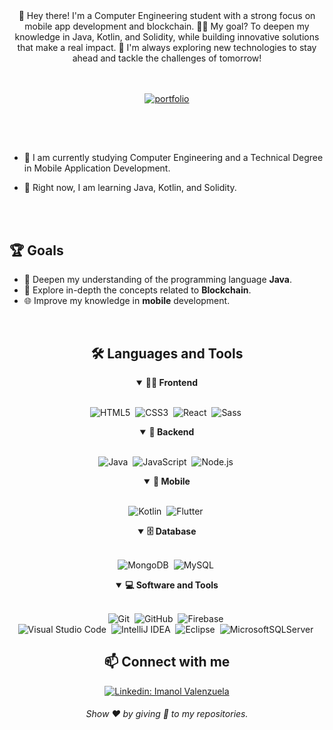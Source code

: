 <div align="center">
👋 Hey there! I'm a Computer Engineering student with a strong focus on mobile app development and blockchain. 📱🔗 My goal? To deepen my knowledge in Java, Kotlin, and Solidity, while building innovative solutions that make a real impact. 🚀 I'm always exploring new technologies to stay ahead and tackle the challenges of tomorrow!

<br>
<br>
<br>

[![portfolio](https://img.shields.io/badge/my_portfolio-000?style=for-the-badge&logo=ko-fi&logoColor=white&link=https://imanolvalenzuela.netlify.app/)](https://imanolvalenzuela.netlify.app/)
  
</div>

##

<br>

<br>

- 🔭 I am currently studying Computer Engineering and a Technical Degree in Mobile Application Development.

- 🌱 Right now, I am learning Java, Kotlin, and Solidity.

<br>
<br>

## 🏆 Goals

- 📖 Deepen my understanding of the programming language **Java**.
- 🔗 Explore in-depth the concepts related to **Blockchain**.
- 🌐 Improve my knowledge in **mobile** development.

<br>

<div align="center">

<h2 align="center">🛠️ Languages and Tools</h2>

<details open>
<summary><b>🏄‍♂️ Frontend</b></summary>
<br>
  
![HTML5](https://img.shields.io/badge/-HTML5-E34F26?style=for-the-badge&logo=html5&logoColor=white)&nbsp;
![CSS3](https://img.shields.io/badge/-CSS3-1572B6?style=for-the-badge&logo=css3)&nbsp;
![React](https://img.shields.io/badge/-React-%23404d59?style=for-the-badge&logo=react)&nbsp;
![Sass](https://img.shields.io/badge/-Sass-CC6699?style=for-the-badge&logo=sass&logoColor=white)&nbsp;
</details>

<details open>
<summary><b>🧰 Backend</b></summary>
<br>

![Java](https://img.shields.io/badge/java-%23ED8B00.svg?style=for-the-badge&logo=java&logoColor=white)&nbsp;
![JavaScript](https://img.shields.io/badge/Javascript-F7DF1E.svg?style=for-the-badge&logo=javascript&logoColor=black)&nbsp;
![Node.js](https://img.shields.io/badge/node.js-339933.svg?style=for-the-badge&logo=nodedotjs&logoColor=white)&nbsp;
</details>

<details open>
<summary><b>📱 Mobile</b></summary>
<br>

![Kotlin](https://img.shields.io/badge/kotlin-%237F52FF.svg?style=for-the-badge&logo=kotlin&logoColor=white)&nbsp;
![Flutter](https://img.shields.io/badge/Flutter-02569B.svg?style=for-the-badge&logo=kotlin&logoColor=white)&nbsp;

</details>


<details open>
<summary><b>🗄️ Database</b></summary>
<br>

![MongoDB](https://img.shields.io/badge/-MongoDB-47A248?style=for-the-badge&logo=mongodb&logoColor=white)&nbsp;
![MySQL](https://img.shields.io/badge/mysql-4479A1.svg?style=for-the-badge&logo=mysql&logoColor=white)&nbsp;
</details>

<details open>
<summary><b>💻 Software and Tools</b></summary>
<br>

![Git](https://img.shields.io/badge/-Git-F05032?style=for-the-badge&logo=git&logoColor=white)&nbsp;
![GitHub](https://img.shields.io/badge/-GitHub-181717?style=for-the-badge&logo=github)&nbsp;
![Firebase](https://img.shields.io/badge/firebase-a08021?style=for-the-badge&logo=firebase&logoColor=ffcd34)&nbsp;
<br>
![Visual Studio Code](https://img.shields.io/badge/-VSCODE-007ACC?style=for-the-badge&&logo=visual-studio-code&logoColor=white)&nbsp;
![IntelliJ IDEA](https://img.shields.io/badge/IntelliJIDEA-000000.svg?style=for-the-badge&logo=intellij-idea&logoColor=white)&nbsp;
![Eclipse](https://img.shields.io/badge/Eclipse-FE7A16.svg?style=for-the-badge&logo=Eclipse&logoColor=white)&nbsp;
![MicrosoftSQLServer](https://img.shields.io/badge/Microsoft%20SQL%20Server-CC2927?style=for-the-badge&logo=microsoft%20sql%20server&logoColor=white)&nbsp;
</details>

</div>

<h2 align="center">📫 Connect with me</h2>

<div align="center">

[![Linkedin: Imanol Valenzuela](https://img.shields.io/badge/-linkedin-blue?style=for-the-badge&logo=Linkedin&logoColor=white&link=https://www.linkedin.com/in/imanol-valenzuela-eguez/)](https://www.linkedin.com/in/imanol-valenzuela-eguez/)
  
</div>
  
<h6 align="center">Show ❤️ by giving 🌟 to my repositories.</h6>
